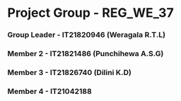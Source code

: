 # Project Group - REG_WE_37
### Group Leader - IT21820946 (Weragala R.T.L)
### Member 2 - IT21821486 (Punchihewa A.S.G) 
### Member 3 - IT21826740 (Dilini K.D)
### Member 4 - IT21042188 





